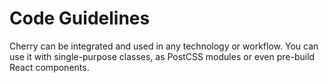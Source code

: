 # Code Guidelines

Cherry can be integrated and used in any technology or workflow. You can use it with single-purpose classes, as PostCSS modules or even pre-build React components.
